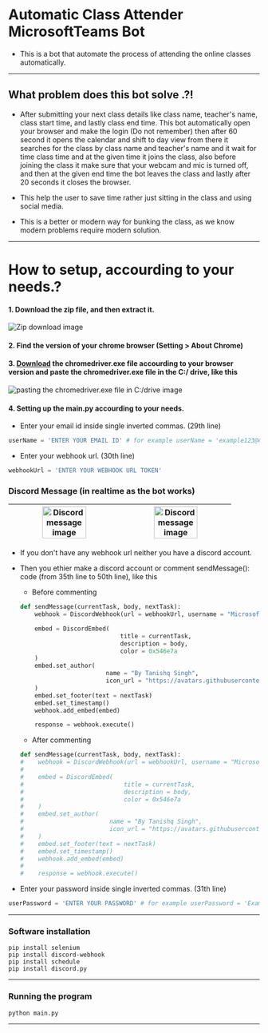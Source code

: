 # Automatic Class Attender MicrosoftTeams Bot
* This is a bot that automate the process of attending the online classes automatically.
---
## What problem does this bot solve .?!
* After submitting your next class details like class name, teacher's name, class start time, and lastly class end time. This bot automatically open your browser and make the login
(Do not remember) then after 60 second it opens the calendar and shift to day view from there it searches for the class by class name and teacher's name and it wait for time class
time and at the given time it joins the class, also before joining the class it make sure that your webcam and mic is turned off, and then at the given end time the bot leaves the class
and lastly after 20 seconds it closes the browser.

* This help the user to save time rather just sitting in the class and using social media.
* This is a better or modern way for bunking the class, as we know modern problems require
modern solution.
---

# How to setup, accourding to your needs.?
#### 1. Download the zip file, and then extract it.
![Zip download image](https://github.com/tanishq-singh-2301/test/blob/master/MicrosoftTeams-Bot/download.PNG)
#### 2. Find the version of your chrome browser (Setting > About Chrome)
#### 3. [Download](https://chromedriver.chromium.org/downloads) the chromedriver.exe file accourding to your browser version and paste the chromedriver.exe file in the C:/ drive, like this
![pasting the chromedriver.exe file in C:/drive image](https://github.com/tanishq-singh-2301/test/blob/master/MicrosoftTeams-Bot/setup-chromedriver.PNG)
#### 4. Setting up the main.py accourding to your needs.
* Enter your email id inside single inverted commas. (29th line)
````python
userName = 'ENTER YOUR EMAIL ID' # for example userName = 'example123@example.com'
````
* Enter your webhook url. (30th line)
````python
webhookUrl = 'ENTER YOUR WEBHOOK URL TOKEN'
````
### Discord Message (in realtime as the bot works)

| <img src="https://github.com/tanishq-singh-2301/test/blob/master/MicrosoftTeams-Bot/dis-msg-1.PNG" alt="Discord message image" width="65%" /> | <img src="https://github.com/tanishq-singh-2301/test/blob/master/MicrosoftTeams-Bot/dis-msg-2.jpg" alt="Discord message image" width="65%"/>
| --- | --- |
* If you don't have any webhook url neither you have a discord account.
* Then you ethier make a discord account or comment sendMessage(): code (from 35th line to 50th line), like this

    * Before commenting

    ````python
    def sendMessage(currentTask, body, nextTask):
        webhook = DiscordWebhook(url = webhookUrl, username = "Microsoft Teams")

        embed = DiscordEmbed(
                                title = currentTask,
                                description = body,
                                color = 0x546e7a
        )
        embed.set_author(
                            name = "By Tanishq Singh",
                            icon_url = "https://avatars.githubusercontent.com/u/76192403?s=460&u=b8fade49d1999d6a19e14326c31ee24f79b5d6c4&v=4",
        )
        embed.set_footer(text = nextTask)
        embed.set_timestamp()
        webhook.add_embed(embed)

        response = webhook.execute()
    ````
    * After commenting

    ````python
    def sendMessage(currentTask, body, nextTask):
    #    webhook = DiscordWebhook(url = webhookUrl, username = "Microsoft Teams")
    #
    #    embed = DiscordEmbed(
    #                            title = currentTask,
    #                            description = body,
    #                            color = 0x546e7a
    #    )
    #    embed.set_author(
    #                        name = "By Tanishq Singh",
    #                        icon_url = "https://avatars.githubusercontent.com/u/76192403?s=460&u=b8fade49d1999d6a19e14326c31ee24f79b5d6c4&v=4",
    #    )
    #    embed.set_footer(text = nextTask)
    #    embed.set_timestamp()
    #    webhook.add_embed(embed)
    #
    #    response = webhook.execute()
    ````

* Enter your password inside single inverted commas. (31th line)
````python
userPassword = 'ENTER YOUR PASSWORD' # for example userPassword = 'Example123'
````
---
### Software installation
````windows
pip install selenium
pip install discord-webhook
pip install schedule
pip install discord.py
````
---
### Running the program
````windows
python main.py
````
---
